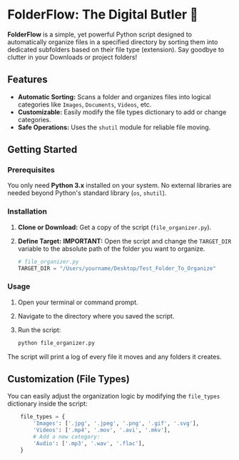 # FolderFlow: The Digital Butler 🧹

**FolderFlow** is a simple, yet powerful Python script designed to automatically organize files in a specified directory by sorting them into dedicated subfolders based on their file type (extension). Say goodbye to clutter in your Downloads or project folders!

## Features

* **Automatic Sorting:** Scans a folder and organizes files into logical categories like `Images`, `Documents`, `Videos`, etc.
* **Customizable:** Easily modify the file types dictionary to add or change categories.
* **Safe Operations:** Uses the `shutil` module for reliable file moving.

## Getting Started

### Prerequisites

You only need **Python 3.x** installed on your system. No external libraries are needed beyond Python's standard library (`os`, `shutil`).

### Installation

1.  **Clone or Download:** Get a copy of the script (`file_organizer.py`).
2.  **Define Target:** **IMPORTANT:** Open the script and change the `TARGET_DIR` variable to the absolute path of the folder you want to organize.

    ```python
    # file_organizer.py
    TARGET_DIR = "/Users/yourname/Desktop/Test_Folder_To_Organize" 
    ```

### Usage

1.  Open your terminal or command prompt.
2.  Navigate to the directory where you saved the script.
3.  Run the script:

    ```bash
    python file_organizer.py
    ```

The script will print a log of every file it moves and any folders it creates.

## Customization (File Types)

You can easily adjust the organization logic by modifying the `file_types` dictionary inside the script:

```python
    file_types = {
        'Images': ['.jpg', '.jpeg', '.png', '.gif', '.svg'],
        'Videos': ['.mp4', '.mov', '.avi', '.mkv'],
        # Add a new category:
        'Audio': ['.mp3', '.wav', '.flac'],
    }
